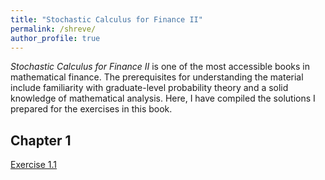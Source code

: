 ```yaml
---
title: "Stochastic Calculus for Finance II"
permalink: /shreve/
author_profile: true
---
```


_Stochastic Calculus for Finance II_ is one of the most accessible books in mathematical finance. The prerequisites for understanding the material include familiarity with graduate-level probability theory and a solid knowledge of mathematical analysis. Here, I have compiled the solutions I prepared for the exercises in this book.

## Chapter 1

[Exercise 1.1](https://sinabaghal.github.io/posts/shreve_1_1)  
